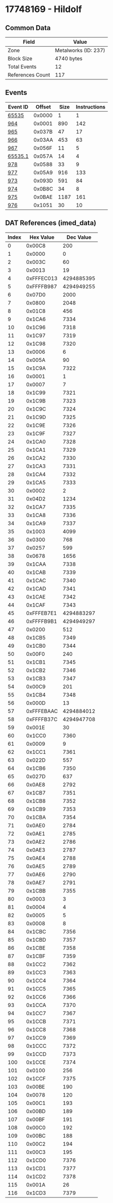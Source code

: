 # 17748169 - Hildolf

## Common Data

| Field            | Value                |
|------------------|----------------------|
| Zone             | Metalworks (ID: 237) |
| Block Size       | 4740 bytes           |
| Total Events     | 12                   |
| References Count | 117                  |

## Events

| Event ID                | Offset   |   Size |   Instructions |
|-------------------------|----------|--------|----------------|
| [65535](./65535.md)     | 0x0000   |      1 |              1 |
| [964](./964.md)         | 0x0001   |    890 |            142 |
| [965](./965.md)         | 0x037B   |     47 |             17 |
| [966](./966.md)         | 0x03AA   |    453 |             63 |
| [967](./967.md)         | 0x056F   |     11 |              5 |
| [65535.1](./65535.1.md) | 0x057A   |     14 |              4 |
| [978](./978.md)         | 0x0588   |     33 |              9 |
| [977](./977.md)         | 0x05A9   |    916 |            133 |
| [973](./973.md)         | 0x093D   |    591 |             84 |
| [974](./974.md)         | 0x0B8C   |     34 |              8 |
| [975](./975.md)         | 0x0BAE   |   1187 |            161 |
| [976](./976.md)         | 0x1051   |     30 |             10 |

## DAT References (imed_data)

|   Index | Hex Value   |   Dec Value |
|---------|-------------|-------------|
|       0 | 0x00C8      |         200 |
|       1 | 0x0000      |           0 |
|       2 | 0x003C      |          60 |
|       3 | 0x0013      |          19 |
|       4 | 0xFFFEC013  |  4294885395 |
|       5 | 0xFFFFB987  |  4294949255 |
|       6 | 0x07D0      |        2000 |
|       7 | 0x0800      |        2048 |
|       8 | 0x01C8      |         456 |
|       9 | 0x1CA6      |        7334 |
|      10 | 0x1C96      |        7318 |
|      11 | 0x1C97      |        7319 |
|      12 | 0x1C98      |        7320 |
|      13 | 0x0006      |           6 |
|      14 | 0x005A      |          90 |
|      15 | 0x1C9A      |        7322 |
|      16 | 0x0001      |           1 |
|      17 | 0x0007      |           7 |
|      18 | 0x1C99      |        7321 |
|      19 | 0x1C9B      |        7323 |
|      20 | 0x1C9C      |        7324 |
|      21 | 0x1C9D      |        7325 |
|      22 | 0x1C9E      |        7326 |
|      23 | 0x1C9F      |        7327 |
|      24 | 0x1CA0      |        7328 |
|      25 | 0x1CA1      |        7329 |
|      26 | 0x1CA2      |        7330 |
|      27 | 0x1CA3      |        7331 |
|      28 | 0x1CA4      |        7332 |
|      29 | 0x1CA5      |        7333 |
|      30 | 0x0002      |           2 |
|      31 | 0x04D2      |        1234 |
|      32 | 0x1CA7      |        7335 |
|      33 | 0x1CA8      |        7336 |
|      34 | 0x1CA9      |        7337 |
|      35 | 0x1003      |        4099 |
|      36 | 0x0300      |         768 |
|      37 | 0x0257      |         599 |
|      38 | 0x0678      |        1656 |
|      39 | 0x1CAA      |        7338 |
|      40 | 0x1CAB      |        7339 |
|      41 | 0x1CAC      |        7340 |
|      42 | 0x1CAD      |        7341 |
|      43 | 0x1CAE      |        7342 |
|      44 | 0x1CAF      |        7343 |
|      45 | 0xFFFEB7E1  |  4294883297 |
|      46 | 0xFFFFB9B1  |  4294949297 |
|      47 | 0x0200      |         512 |
|      48 | 0x1CB5      |        7349 |
|      49 | 0x1CB0      |        7344 |
|      50 | 0x00F0      |         240 |
|      51 | 0x1CB1      |        7345 |
|      52 | 0x1CB2      |        7346 |
|      53 | 0x1CB3      |        7347 |
|      54 | 0x00C9      |         201 |
|      55 | 0x1CB4      |        7348 |
|      56 | 0x000D      |          13 |
|      57 | 0xFFFEBAAC  |  4294884012 |
|      58 | 0xFFFFB37C  |  4294947708 |
|      59 | 0x001E      |          30 |
|      60 | 0x1CC0      |        7360 |
|      61 | 0x0009      |           9 |
|      62 | 0x1CC1      |        7361 |
|      63 | 0x022D      |         557 |
|      64 | 0x1CB6      |        7350 |
|      65 | 0x027D      |         637 |
|      66 | 0x0AE8      |        2792 |
|      67 | 0x1CB7      |        7351 |
|      68 | 0x1CB8      |        7352 |
|      69 | 0x1CB9      |        7353 |
|      70 | 0x1CBA      |        7354 |
|      71 | 0x0AE0      |        2784 |
|      72 | 0x0AE1      |        2785 |
|      73 | 0x0AE2      |        2786 |
|      74 | 0x0AE3      |        2787 |
|      75 | 0x0AE4      |        2788 |
|      76 | 0x0AE5      |        2789 |
|      77 | 0x0AE6      |        2790 |
|      78 | 0x0AE7      |        2791 |
|      79 | 0x1CBB      |        7355 |
|      80 | 0x0003      |           3 |
|      81 | 0x0004      |           4 |
|      82 | 0x0005      |           5 |
|      83 | 0x0008      |           8 |
|      84 | 0x1CBC      |        7356 |
|      85 | 0x1CBD      |        7357 |
|      86 | 0x1CBE      |        7358 |
|      87 | 0x1CBF      |        7359 |
|      88 | 0x1CC2      |        7362 |
|      89 | 0x1CC3      |        7363 |
|      90 | 0x1CC4      |        7364 |
|      91 | 0x1CC5      |        7365 |
|      92 | 0x1CC6      |        7366 |
|      93 | 0x1CCA      |        7370 |
|      94 | 0x1CC7      |        7367 |
|      95 | 0x1CCB      |        7371 |
|      96 | 0x1CC8      |        7368 |
|      97 | 0x1CC9      |        7369 |
|      98 | 0x1CCC      |        7372 |
|      99 | 0x1CCD      |        7373 |
|     100 | 0x1CCE      |        7374 |
|     101 | 0x0100      |         256 |
|     102 | 0x1CCF      |        7375 |
|     103 | 0x00BE      |         190 |
|     104 | 0x0078      |         120 |
|     105 | 0x00C1      |         193 |
|     106 | 0x00BD      |         189 |
|     107 | 0x00BF      |         191 |
|     108 | 0x00C0      |         192 |
|     109 | 0x00BC      |         188 |
|     110 | 0x00C2      |         194 |
|     111 | 0x00C3      |         195 |
|     112 | 0x1CD0      |        7376 |
|     113 | 0x1CD1      |        7377 |
|     114 | 0x1CD2      |        7378 |
|     115 | 0x001A      |          26 |
|     116 | 0x1CD3      |        7379 |
